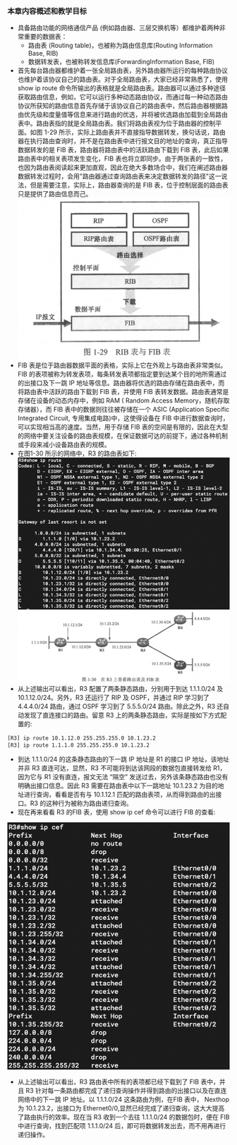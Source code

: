 ### 本章内容概述和教学目标
- 具备路由功能的网络通信产品 (例如路由器、三层交换机等）都维护着两种非常重要的数据表：
  - 路由表 (Routing table)，也被称为路由信息库(Routing Information Base, RIB)
  - 数据转发表，也被称转发信息库(ForwardingInformation Base, FIB)
- 首先每台路由器都维护着一张全局路由表，另外路由器所运行的每种路由协议也维护着该协议自己的路由表。对于全局路由表，大家已经非常熟悉了，使用 show ip route 命令所输出的表格就是全局路由表。路由器可以通过多种途径获取路由信息，例如，它可以运行多种动态路由协议，而通过每一种动态路由协议所获知的路由信息首先存储于该协议自己的路由表中，然后路由器根据路由优先级和度量值等信息来进行路由的优选，并将被优选路由加载到全局路由表中。路由表指的就是全局路由表。我们将路由表视为位于路由器的控制平面。如图 1-29 所示，实际上路由表并不直接指导数据转发，换句话说，路由器在执行路由查询时，并不是在路由表中进行报文目的地址的查询，真正指导数据转发的是 FIB 表，路由器将路由表中的活跃路由下载到 FIB 表，此后如果路由表中的相关表项发生变化，FIB 表也将立即同步。由于两张表的一致性，也因为路由表阅读起来更加直观，因此在绝大多数场合中，我们在阐述路由器数据转发过程时，会用"路由器通过查询路由表来决定数据转发的路径"这一说法，但是需要注意，实际上，路由器查询的是 FIB 表，位于控制层面的路由表只是提供了路由信息而己。
![1.29](../pics/1.29.png)
- FIB 表是位于路由器数据平面的表格，实际上它在外观上与路由表非常类似。FIB 的表项被称为转发表项，每条转发表项都指定要到达某个目的地所需通过的出接口及下一跳 IP 地址等信息。路由器将优选的路由存储在路由表中，而将路由表中活跃的路由下载到 FIB 表，并使用 FIB 表转发数据。路由表通常是存储在设备的动态内存中，例如
RAM ( Random Access Memory，随机存取存储器），而 FIB 表中的数据则往往被存储在一个 ASIC (Application Specific Integrated Circuit, 专用集成电路)中，这使得设备在 FIB 中进行数据查询时，可以实现相当高的速度。当然，用于存储 FIB 表的空间是有限的，因此在大型的网络中要关注设备的路由表规模，在保证数据可达的前提下，通过各种机制或手段来减小设备路由表的规模。
- 在图1-30 所示的网络中，R3 的路由表如下:
![1.30.1](../pics/1.30.1.png)
![1.30.2](../pics/1.30.2.png)
- 从上述输出可以看出，R3 配置了两条静态路由，分别用于到达 1.1.1.0/24 及 10.1.12.0/24。另外，R3 还运行了 RIP 及 OSPF，并通过 RIP 学习到了 4.4.4.0/24 路由，通过 OSPF 学习到了 5.5.5.0/24 路由。除此之外，R3 还自动发现了直连接口的路由。留意 R3 上的两条静态路由，实际是按如下方式配置的:
```
[R3] ip route 10.1.12.0 255.255.255.0 10.1.23.2
[R3] ip route 1.1.1.0 255.255.255.0 10.1.23.2
```
- 到达 1.1.1.0/24 的这条静态路由的下一跳 IP 地址是 R1 的接口 IP 地址，该地址并非 R3 直连可达，显然，R3 不可能将到达该网段的数据包直接转发给 R1，因为它与 R1 没有直连，报文无法 “隔空” 发送过去，另外该条静态路由也没有明确出接口信息。因此 R3 需要在路由表中以下一跳地址 10.1.23.2 为目的地址进行查询，看看是否有与 10.1.12.1 匹配的路由表项，从而得到路由的出接口。R3 的这种行为被称为路由递归查询。
- 现在再来看看 R3 的FIB 表，使用 show ip cef 命令可以进行 FIB 的查看:

![1.31](../pics/1.31.png)
- 从上述输出可以看出，R3 路由表中所有的表项都已经下载到了 FIB 表中，并且 R3 针对每一条路由都完成了递归查询操作并得到路由的出接口以及在直连网络中的下一跳 IP 地址。以 1.1.1.0/24 这条路由为例，在FIB 表中， Nexthop 为 10.1.23.2，出接口为 Ethernet0/0,显然已经完成了递归查询，这大大提高了路由执行的效率。现在当 R3 收到一个去往 1.1.1.0/24 的数据包时，便在 FIB 中进行查询，找到匹配项 1.1.1.0/24 后，即可将数据转发出去，而不用再进行递归操作。

<br>
<br>

